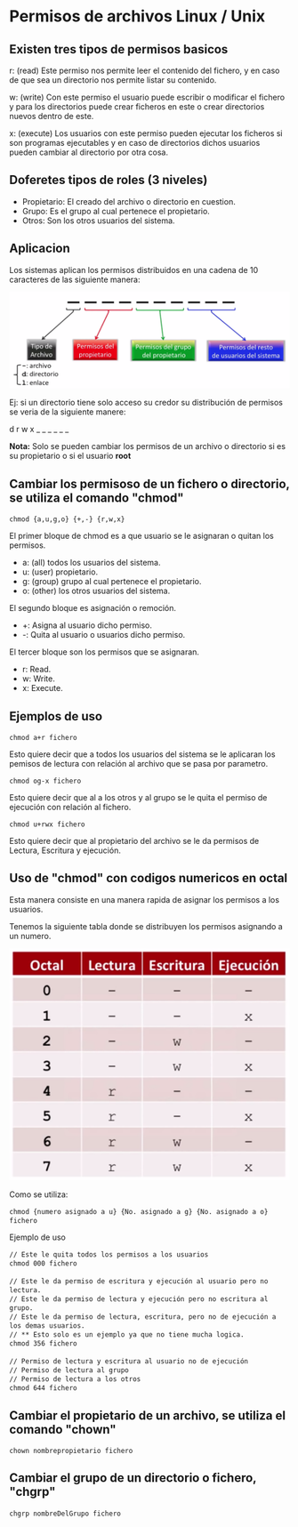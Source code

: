 # Permisos de archivos Linux / Unix

## Existen tres tipos de permisos basicos

r: (read) Este permiso nos permite leer el contenido del fichero, y en caso de que sea un directorio nos permite listar su contenido.

w: (write) Con este permiso el usuario puede escribir o modificar el fichero y para los directorios puede crear ficheros en este o crear directorios nuevos dentro de este.

x: (execute) Los usuarios con este permiso pueden ejecutar los ficheros si son programas ejecutables y en caso de directorios dichos usuarios pueden cambiar al directorio por otra cosa.

## Doferetes tipos de roles (3 niveles)

- Propietario: El creado del archivo o directorio en cuestion.
- Grupo: Es el grupo al cual pertenece el propietario.
- Otros: Son los otros usuarios del sistema.

## Aplicacion

Los sistemas aplican los permisos distribuidos en una cadena de 10 caracteres de las siguiente manera:

<img src="distribucion-permisos.png" alt="img distribución permisos" />

Ej: si un directorio tiene solo acceso su credor su distribución de permisos se veria de la siguiente manere:

d r w x _ _ _ _ _ _

<b>Nota:</b> Solo se pueden cambiar los permisos de un archivo o directorio si es su propietario o si el usuario <b>root</b>

## Cambiar los permisoso de un fichero o directorio, se utiliza el comando "chmod"

```shell
chmod {a,u,g,o} {+,-} {r,w,x}
```

El primer bloque de chmod es a que usuario se le asignaran o quitan los permisos.

- a: (all) todos los usuarios del sistema.
- u: (user) propietario.
- g: (group) grupo al cual pertenece el propietario.
- o: (other) los otros usuarios del sistema.

El segundo bloque es asignación o remoción.

- +: Asigna al usuario dicho permiso.
- -: Quita al usuario o usuarios dicho permiso.

El tercer bloque son los permisos que se asignaran.

- r: Read.
- w: Write.
- x: Execute.

## Ejemplos de uso

```shell
chmod a+r fichero
```
Esto quiere decir que a todos los usuarios del sistema se le aplicaran los pemisos de lectura con relación al archivo que se pasa por parametro.

```shell
chmod og-x fichero
```
Esto quiere decir que al a los otros y al grupo se le quita el permiso de ejecución con relación al fichero.

```shell
chmod u+rwx fichero
```
Esto quiere decir que al propietario del archivo se le da permisos de Lectura, Escritura y ejecución.

## Uso de "chmod" con codigos numericos en octal

Esta manera consiste en una manera rapida de asignar los permisos a los usuarios.

Tenemos la siguiente tabla donde se distribuyen los permisos asignando a un numero.

<img src="tabla-octal.png" alt="Imagen tabla octal" />

Como se utiliza:

```shell
chmod {numero asignado a u} {No. asignado a g} {No. asignado a o} fichero
```

Ejemplo de uso

```shell
// Este le quita todos los permisos a los usuarios
chmod 000 fichero  

// Este le da permiso de escritura y ejecución al usuario pero no lectura.
// Este le da permiso de lectura y ejecución pero no escritura al grupo.
// Este le da permiso de lectura, escritura, pero no de ejecución a los demas usuarios.
// ** Esto solo es un ejemplo ya que no tiene mucha logica.
chmod 356 fichero  

// Permiso de lectura y escritura al usuario no de ejecución
// Permiso de lectura al grupo
// Permiso de lectura a los otros
chmod 644 fichero
```

## Cambiar el propietario de un archivo, se utiliza el comando "chown"

```
chown nombrepropietario fichero
```

## Cambiar el grupo de un directorio o fichero, "chgrp"

```
chgrp nombreDelGrupo fichero
```

